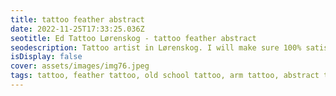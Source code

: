 ```yaml
--- 
title: tattoo feather abstract 
date: 2022-11-25T17:33:25.036Z 
seotitle: Ed Tattoo Lørenskog - tattoo feather abstract 
seodescription: Tattoo artist in Lørenskog. I will make sure 100% satisfaction with tattoo feather abstract tattoo design. Contact me for an appointment... 
isDisplay: false 
cover: assets/images/img76.jpeg 
tags: tattoo, feather tattoo, old school tattoo, arm tattoo, abstract tattoo, gray wash tattoo 
--- 
```

 